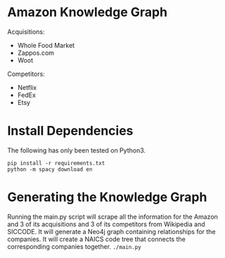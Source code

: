 # Amazon Knowledge Graph
Acquisitions:
- Whole Food Market
- Zappos.com
- Woot

Competitors:
- Netflix
- FedEx
- Etsy

# Install Dependencies
The following has only been tested on Python3.

```
pip install -r requirements.txt
python -m spacy download en
```

# Generating the Knowledge Graph
Running the main.py script will scrape all the information for the Amazon and 3 of its acquisitions and 3 of its competitors from Wikipedia and SICCODE. It will generate a Neo4j graph containing relationships for the companies. It will create a NAICS code tree that connects the corresponding companies together.
```./main.py```
